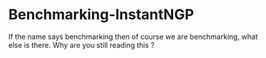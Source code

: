 # Benchmarking-InstantNGP
If the name says benchmarking then of course we are benchmarking, what else is there. Why are you still reading this ?
